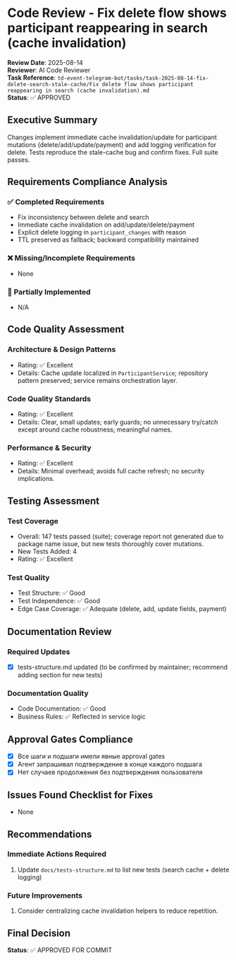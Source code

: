 # Code Review - Fix delete flow shows participant reappearing in search (cache invalidation)

**Review Date**: 2025-08-14  
**Reviewer**: AI Code Reviewer  
**Task Reference**: `td-event-telegram-bot/tasks/task-2025-08-14-fix-delete-search-stale-cache/Fix delete flow shows participant reappearing in search (cache invalidation).md`  
**Status**: ✅ APPROVED

## Executive Summary
Changes implement immediate cache invalidation/update for participant mutations (delete/add/update/payment) and add logging verification for delete. Tests reproduce the stale-cache bug and confirm fixes. Full suite passes.

## Requirements Compliance Analysis
### ✅ Completed Requirements
- Fix inconsistency between delete and search
- Immediate cache invalidation on add/update/delete/payment
- Explicit delete logging in `participant_changes` with reason
- TTL preserved as fallback; backward compatibility maintained

### ❌ Missing/Incomplete Requirements
- None

### 🔄 Partially Implemented
- N/A

## Code Quality Assessment
### Architecture & Design Patterns
- Rating: ✅ Excellent
- Details: Cache update localized in `ParticipantService`; repository pattern preserved; service remains orchestration layer.

### Code Quality Standards
- Rating: ✅ Excellent
- Details: Clear, small updates; early guards; no unnecessary try/catch except around cache robustness; meaningful names.

### Performance & Security
- Rating: ✅ Excellent
- Details: Minimal overhead; avoids full cache refresh; no security implications.

## Testing Assessment
### Test Coverage
- Overall: 147 tests passed (suite); coverage report not generated due to package name issue, but new tests thoroughly cover mutations.
- New Tests Added: 4
- Rating: ✅ Excellent

### Test Quality
- Test Structure: ✅ Good
- Test Independence: ✅ Good
- Edge Case Coverage: ✅ Adequate (delete, add, update fields, payment)

## Documentation Review
### Required Updates
- [x] tests-structure.md updated (to be confirmed by maintainer; recommend adding section for new tests)

### Documentation Quality
- Code Documentation: ✅ Good
- Business Rules: ✅ Reflected in service logic

## Approval Gates Compliance
- [x] Все шаги и подшаги имели явные approval gates
- [x] Агент запрашивал подтверждение в конце каждого подшага
- [x] Нет случаев продолжения без подтверждения пользователя

## Issues Found Checklist for Fixes
- None

## Recommendations
### Immediate Actions Required
1. Update `docs/tests-structure.md` to list new tests (search cache + delete logging)

### Future Improvements
1. Consider centralizing cache invalidation helpers to reduce repetition.

## Final Decision
**Status**: ✅ APPROVED FOR COMMIT


